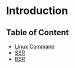 # Introduction

## Table of Content

* [Linux Command](linux-command.md)
* [SSR](ssr.md)
* [BBR]()

## 

## 



